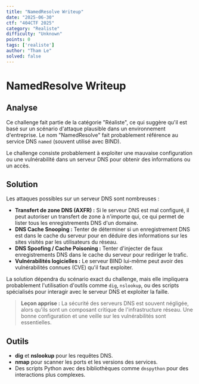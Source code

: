 ```yaml
---
title: "NamedResolve Writeup"
date: "2025-06-30"
ctf: "404CTF 2025"
category: "Realiste"
difficulty: "Unknown"
points: 0
tags: ['realiste']
author: "Tham Le"
solved: false
---
```


# NamedResolve Writeup

## Analyse

Ce challenge fait partie de la catégorie "Réaliste", ce qui suggère qu'il est basé sur un scénario d'attaque plausible dans un environnement d'entreprise. Le nom "NamedResolve" fait probablement référence au service DNS `named` (souvent utilisé avec BIND).

Le challenge consiste probablement à exploiter une mauvaise configuration ou une vulnérabilité dans un serveur DNS pour obtenir des informations ou un accès.

## Solution

Les attaques possibles sur un serveur DNS sont nombreuses :

-   **Transfert de zone DNS (AXFR) :** Si le serveur DNS est mal configuré, il peut autoriser un transfert de zone à n'importe qui, ce qui permet de lister tous les enregistrements DNS d'un domaine.
-   **DNS Cache Snooping :** Tenter de déterminer si un enregistrement DNS est dans le cache du serveur pour en déduire des informations sur les sites visités par les utilisateurs du réseau.
-   **DNS Spoofing / Cache Poisoning :** Tenter d'injecter de faux enregistrements DNS dans le cache du serveur pour rediriger le trafic.
-   **Vulnérabilités logicielles :** Le serveur BIND lui-même peut avoir des vulnérabilités connues (CVE) qu'il faut exploiter.

La solution dépendra du scénario exact du challenge, mais elle impliquera probablement l'utilisation d'outils comme `dig`, `nslookup`, ou des scripts spécialisés pour interagir avec le serveur DNS et exploiter la faille.

> **Leçon apprise :** La sécurité des serveurs DNS est souvent négligée, alors qu'ils sont un composant critique de l'infrastructure réseau. Une bonne configuration et une veille sur les vulnérabilités sont essentielles.

## Outils

-   **dig** et **nslookup** pour les requêtes DNS.
-   **nmap** pour scanner les ports et les versions des services.
-   Des scripts Python avec des bibliothèques comme `dnspython` pour des interactions plus complexes.
